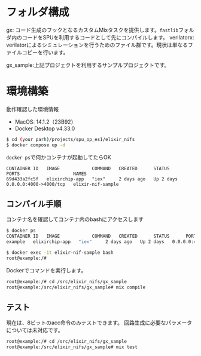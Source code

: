 # フォルダ構成

gx: コード生成のフックとなるカスタムMixタスクを提供します。`fastlib`フォルダ内のコードをSPUを利用するコードとして先にコンパイルします。
verilatorx: verilatorによるシミュレーションを行うためのファイル群です。現状は単なるファイルコピーを行います。

gx_sample:上記プロジェクトを利用するサンプルプロジェクトです。

# 環境構築

動作確認した環境情報

- MacOS: 14.1.2（23B92）
- Docker Desktop v4.33.0

```bash
$ cd (your parh)/projects/spu_op_es1/elixir_nifs
$ docker compose up -d
```

`docker ps`で何かコンテナが起動してたらOK

```
CONTAINER ID   IMAGE            COMMAND   CREATED      STATUS      PORTS                    NAMES
69d433a2fc5f   elixirchip-app   "iex"     2 days ago   Up 2 days   0.0.0.0:4000->4000/tcp   elixir-nif-sample
```

## コンパイル手順

コンテナ名を確認してコンテナ内のbashにアクセスします

```bash
$ docker ps
CONTAINER ID   IMAGE            COMMAND   CREATED      STATUS      PORTS                    NAMES
example   elixirchip-app   "iex"     2 days ago   Up 2 days   0.0.0.0:4000->4000/tcp   elixir-nif-sample

$ docker exec -it elixir-nif-sample bash
root@example:/#
```

Dockerでコマンドを実行します。

```bash 
root@example:/# cd /src/elixir_nifs/gx_sample
root@example:/src/elixir_nifs/gx_sample# mix compile
```

## テスト

現在は、8ビットのacc命令のみテストできます。
回路生成に必要なパラメータについては未対応です。

```bash 
root@example:/# cd /src/elixir_nifs/gx_sample
root@example:/src/elixir_nifs/gx_sample# mix test
```